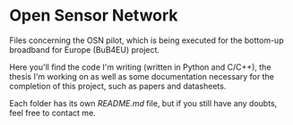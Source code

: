 # Open Sensor Network

Files concerning the OSN pilot, which is being executed for the bottom-up broadband for Europe (BuB4EU) project.

Here you'll find the code I'm writing (written in Python and C/C++), the thesis I'm working on as well as some documentation necessary for the completion of this project, such as papers and datasheets.

Each folder has its own *README.md* file, but if you still have any doubts, feel free to contact me.
